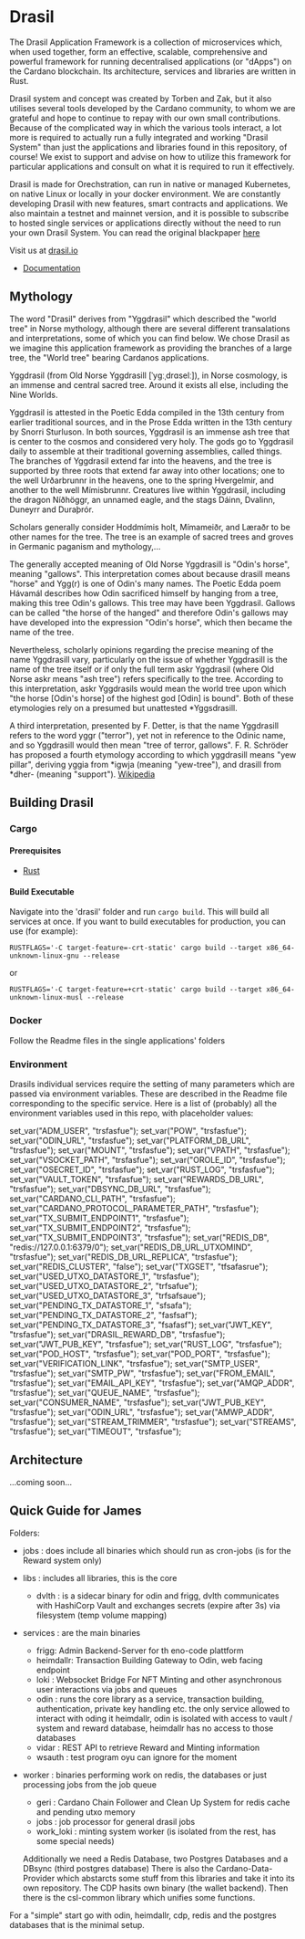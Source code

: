 # Drasil

The Drasil Application Framework is a collection of microservices which, when used together, form an effective, scalable, comprehensive and powerful framework for running decentralised applications (or "dApps") on the Cardano blockchain. Its architecture, services and libraries are written in Rust.

Drasil system and concept was created by Torben and Zak, but it also utilises several tools developed by the Cardano community, to whom we are grateful and hope to continue to repay with our own small contributions.  Because of the complicated way in which the various tools interact, a lot more is required to actually run a fully integrated and working "Drasil System" than just the applications and libraries found in this repository, of course!  We exist to support and advise on how to utilize this framework for particular applications and consult on what it is required to run it effectively.

Drasil is made for Orechstration, can run in native or managed Kubernetes, on native Linux or locally in your docker environment. We are constantly developing Drasil with new features, smart contracts and applications. We also maintain a testnet and mainnet version, and it is possible to subscribe to hosted single services or applications directly without the need to run your own Drasil System.  You can read the original blackpaper [here](https://bit.ly/3vg9GvI)

Visit us at [drasil.io](https://www.drasil.io)

* [Documentation](https://docs.drasil.io/)


## Mythology
The word "Drasil" derives from "Yggdrasil" which described the "world tree" in Norse mythology, although there are several different transalations and interpretations, some of which you can find below. We chose Drasil as we imagine this application framework as providing the branches of a large tree, the "World tree" bearing Cardanos applications.

Yggdrasil (from Old Norse Yggdrasill [ˈyɡːˌdrɑselː]), in Norse cosmology, is an immense and central sacred tree. Around it exists all else, including the Nine Worlds.

Yggdrasil is attested in the Poetic Edda compiled in the 13th century from earlier traditional sources, and in the Prose Edda written in the 13th century by Snorri Sturluson. In both sources, Yggdrasil is an immense ash tree that is center to the cosmos and considered very holy. The gods go to Yggdrasil daily to assemble at their traditional governing assemblies, called things. The branches of Yggdrasil extend far into the heavens, and the tree is supported by three roots that extend far away into other locations; one to the well Urðarbrunnr in the heavens, one to the spring Hvergelmir, and another to the well Mímisbrunnr. Creatures live within Yggdrasil, including the dragon Níðhöggr, an unnamed eagle, and the stags Dáinn, Dvalinn, Duneyrr and Duraþrór.

Scholars generally consider Hoddmímis holt, Mímameiðr, and Læraðr to be other names for the tree. The tree is an example of sacred trees and groves in Germanic paganism and mythology,...

The generally accepted meaning of Old Norse Yggdrasill is "Odin's horse", meaning "gallows". This interpretation comes about because drasill means "horse" and Ygg(r) is one of Odin's many names. The Poetic Edda poem Hávamál describes how Odin sacrificed himself by hanging from a tree, making this tree Odin's gallows. This tree may have been Yggdrasil. Gallows can be called "the horse of the hanged" and therefore Odin's gallows may have developed into the expression "Odin's horse", which then became the name of the tree.

Nevertheless, scholarly opinions regarding the precise meaning of the name Yggdrasill vary, particularly on the issue of whether Yggdrasill is the name of the tree itself or if only the full term askr Yggdrasil (where Old Norse askr means "ash tree") refers specifically to the tree. According to this interpretation, askr Yggdrasils would mean the world tree upon which "the horse [Odin's horse] of the highest god [Odin] is bound". Both of these etymologies rely on a presumed but unattested *Yggsdrasill.

A third interpretation, presented by F. Detter, is that the name Yggdrasill refers to the word yggr ("terror"), yet not in reference to the Odinic name, and so Yggdrasill would then mean "tree of terror, gallows". F. R. Schröder has proposed a fourth etymology according to which yggdrasill means "yew pillar", deriving yggia from *igwja (meaning "yew-tree"), and drasill from *dher- (meaning "support").
[Wikipedia](https://en.wikipedia.org/wiki/Yggdrasil)


##

## Building Drasil

### Cargo

#### Prerequisites
* [Rust](https://www.rust-lang.org/tools/install/)

#### Build Executable

Navigate into the 'drasil' folder and run `cargo build`. This will build all services at once.
If you want to build executables for production, you can use (for example): 

`RUSTFLAGS='-C target-feature=-crt-static' cargo build --target x86_64-unknown-linux-gnu --release`

or

`RUSTFLAGS='-C target-feature=+crt-static' cargo build --target x86_64-unknown-linux-musl --release`


### Docker
Follow the Readme files in the single applications' folders


### Environment 
Drasils individual services require the setting of many parameters which are passed via environment variables.  These are described in the Readme file corresponding to the specific service. Here is a list of (probably) all the environment variables used in this repo, with placeholder values:

set_var("ADM_USER", "trsfasfue");
set_var("POW", "trsfasfue");
set_var("ODIN_URL", "trsfasfue");
set_var("PLATFORM_DB_URL", "trsfasfue");
set_var("MOUNT", "trsfasfue");
set_var("VPATH", "trsfasfue");
set_var("VSOCKET_PATH", "trsfasfue");
set_var("OROLE_ID", "trsfasfue");
set_var("OSECRET_ID", "trsfasfue");
set_var("RUST_LOG", "trsfasfue");
set_var("VAULT_TOKEN", "trsfasfue");
set_var("REWARDS_DB_URL", "trsfasfue");
set_var("DBSYNC_DB_URL", "trsfasfue");
set_var("CARDANO_CLI_PATH", "trsfasfue");
set_var("CARDANO_PROTOCOL_PARAMETER_PATH", "trsfasfue");
set_var("TX_SUBMIT_ENDPOINT1", "trsfasfue");
set_var("TX_SUBMIT_ENDPOINT2", "trsfasfue");
set_var("TX_SUBMIT_ENDPOINT3", "trsfasfue");
set_var("REDIS_DB", "redis://127.0.0.1:6379/0");
set_var("REDIS_DB_URL_UTXOMIND", "trsfasfue");
set_var("REDIS_DB_URL_REPLICA", "trsfasfue");
set_var("REDIS_CLUSTER", "false");
set_var("TXGSET", "tfsafasrue");
set_var("USED_UTXO_DATASTORE_1", "trsfasfue");
set_var("USED_UTXO_DATASTORE_2", "trfsafue");
set_var("USED_UTXO_DATASTORE_3", "trfsafsaue");
set_var("PENDING_TX_DATASTORE_1", "sfsafa");
set_var("PENDING_TX_DATASTORE_2", "fasfsaf");
set_var("PENDING_TX_DATASTORE_3", "fsafasf");
set_var("JWT_KEY", "trsfasfue");
set_var("DRASIL_REWARD_DB", "trsfasfue");
set_var("JWT_PUB_KEY", "trsfasfue");
set_var("RUST_LOG", "trsfasfue");
set_var("POD_HOST", "trsfasfue");
set_var("POD_PORT", "trsfasfue");
set_var("VERIFICATION_LINK", "trsfasfue");
set_var("SMTP_USER", "trsfasfue");
set_var("SMTP_PW", "trsfasfue");
set_var("FROM_EMAIL", "trsfasfue");
set_var("EMAIL_API_KEY", "trsfasfue");
set_var("AMQP_ADDR", "trsfasfue");
set_var("QUEUE_NAME", "trsfasfue");
set_var("CONSUMER_NAME", "trsfasfue");
set_var("JWT_PUB_KEY", "trsfasfue");
set_var("ODIN_URL", "trsfasfue");
set_var("AMWP_ADDR", "trsfasfue");
set_var("STREAM_TRIMMER", "trsfasfue");
set_var("STREAMS", "trsfasfue");
set_var("TIMEOUT", "trsfasfue");

## Architecture

...coming soon...

## Quick Guide for James

Folders:
- jobs : does include all binaries which should run as cron-jobs (is for the Reward system only)
- libs : includes all libraries, this is the core
   - dvlth : is a sidecar binary for odin and frigg, dvlth communicates with HashiCorp Vault and exchanges secrets (expire after 3s) via filesystem (temp volume mapping)
- services : are the main binaries 
   - frigg: Admin Backend-Server for th eno-code plattform
   - heimdallr: Transaction Building Gateway to Odin, web facing endpoint
   - loki : Websocket Bridge For NFT Minting and other asynchronous user interactions via jobs and queues
   - odin : runs the core library as a service, transaction building, authentication, private key handling etc. the only service allowed to interact with oding it heimdallr, odin is isolated with access to vault / system and reward database, heimdallr has no access to those databases
   - vidar : REST API to retrieve Reward and Minting information
   - wsauth : test program oyu can ignore for the moment
- worker : binaries performing work on redis, the databases or just processing jobs from the job queue
   - geri : Cardano Chain Follower and Clean Up System for redis cache and pending utxo memory
   - jobs : job processor for general drasil jobs
   - work_loki : minting system worker (is isolated from the rest, has some special needs)

   Additionally we need a Redis Database, two Postgres Databases and a DBsync (third postgres database)
   There is also the Cardano-Data-Provider which abstarcts some stuff from this libraries and take it into its own repository.
   The CDP hasits own binary (the wallet backend).
   Then there is the csl-common library which unifies some functions.

For a "simple" start go with odin, heimdallr, cdp, redis and the postgres databases that is the minimal setup.